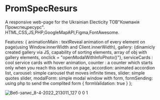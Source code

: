 # PromSpecResurs
A responsive web-page for the Ukrainian Electicity ТОВ"Компанія Промспецресурс".
HTML,CSS,JS,PHP,GoogleMapAPI,Figma,FontAwesome.

Features: {
animationMain : textReveal animation of every element on page(using Window.innerWidth and Client.innerWidth), 
gallery: {dinamicly created gallery via JS, capability of sorting elements, array of obj with gallery elements, onclick = "openModalWithInfoPhoto()"},
serviceCards : cool service cards with hover animation,
counter : a counter which starts only when you reach this section on page,
accordion: animated accordion list,
carousel: simple carousel that moves infinite times,
slider: simple quotes slider,
modalForm: simple modal window with form,
formSending: using php to send the complited form {
                                                      formValidation: true
                                                  }
};


![Веб-запис_8-4-2022_213011_127 0 0 1](https://user-images.githubusercontent.com/87814580/162500669-f6d096d9-2577-49e2-8968-7544e057933b.jpeg)

